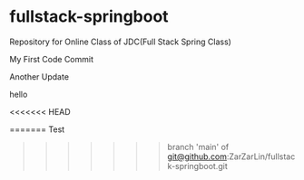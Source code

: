 # fullstack-springboot
Repository for Online Class of JDC(Full Stack Spring Class)

My First Code Commit



Another Update

hello

<<<<<<< HEAD

=======
Test
>>>>>>> branch 'main' of git@github.com:ZarZarLin/fullstack-springboot.git
